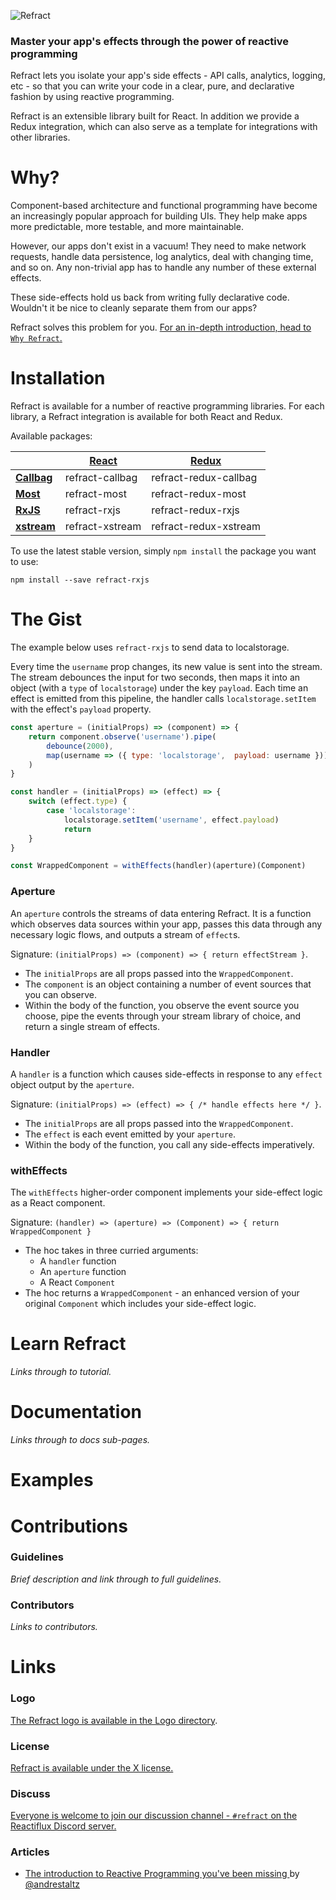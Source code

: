 ![Refract](logo/refract-logo-colour.png)

### Master your app's effects through the power of reactive programming

Refract lets you isolate your app's side effects - API calls, analytics, logging, etc - so that you can write your code in a clear, pure, and declarative fashion by using reactive programming.

Refract is an extensible library built for React. In addition we provide a Redux integration, which can also serve as a template for integrations with other libraries.

# Why?

Component-based architecture and functional programming have become an increasingly popular approach for building UIs. They help make apps more predictable, more testable, and more maintainable.

However, our apps don't exist in a vacuum! They need to make network requests, handle data persistence, log analytics, deal with changing time, and so on. Any non-trivial app has to handle any number of these external effects.

These side-effects hold us back from writing fully declarative code. Wouldn't it be nice to cleanly separate them from our apps?

Refract solves this problem for you. [For an in-depth introduction, head to `Why Refract`.](./docs/introduction/why-refract.md)

# Installation

Refract is available for a number of reactive programming libraries. For each library, a Refract integration is available for both React and Redux.

Available packages:

| | [React](https://github.com/facebook/react) | [Redux](https://github.com/reduxjs/redux) |
| --- | --- | --- |
| **[Callbag](https://github.com/callbag/callbag)** | refract-callbag | refract-redux-callbag |
| **[Most](https://github.com/cujojs/most)** | refract-most | refract-redux-most |
| **[RxJS](https://github.com/reactivex/rxjs)** | refract-rxjs | refract-redux-rxjs |
| **[xstream](https://github.com/staltz/xstream)** | refract-xstream | refract-redux-xstream |

To use the latest stable version, simply `npm install` the package you want to use:

```
npm install --save refract-rxjs
```

# The Gist

The example below uses `refract-rxjs` to send data to localstorage.

Every time the `username` prop changes, its new value is sent into the stream. The stream debounces the input for two seconds, then maps it into an object (with a `type` of `localstorage`) under the key `payload`. Each time an effect is emitted from this pipeline, the handler calls `localstorage.setItem` with the effect's `payload` property.

```js
const aperture = (initialProps) => (component) => {
    return component.observe('username').pipe(
        debounce(2000),
        map(username => ({ type: 'localstorage',  payload: username }))
    )
}

const handler = (initialProps) => (effect) => {
    switch (effect.type) {
        case 'localstorage':
            localstorage.setItem('username', effect.payload)
            return
    }
}

const WrappedComponent = withEffects(handler)(aperture)(Component)
```

### Aperture

An `aperture` controls the streams of data entering Refract. It is a function which observes data sources within your app, passes this data through any necessary logic flows, and outputs a stream of `effect`s.

Signature: `(initialProps) => (component) => { return effectStream }`.
* The `initialProps` are all props passed into the `WrappedComponent`.
* The `component` is an object containing a number of event sources that you can observe.
* Within the body of the function, you observe the event source you choose, pipe the events through your stream library of choice, and return a single stream of effects.

### Handler

A `handler` is a function which causes side-effects in response to any `effect` object output by the `aperture`.

Signature: `(initialProps) => (effect) => { /* handle effects here */ }`.
* The `initialProps` are all props passed into the `WrappedComponent`.
* The `effect` is each event emitted by your `aperture`.
* Within the body of the function, you call any side-effects imperatively.

### withEffects

The `withEffects` higher-order component implements your side-effect logic as a React component.

Signature: `(handler) => (aperture) => (Component) => { return WrappedComponent }`
* The hoc takes in three curried arguments:
    * A `handler` function
    * An `aperture` function
    * A React `Component`
* The hoc returns a `WrappedComponent` - an enhanced version of your original `Component` which includes your side-effect logic.

# Learn Refract

*Links through to tutorial.*

# Documentation

*Links through to docs sub-pages.*

# Examples

# Contributions

### Guidelines

*Brief description and link through to full guidelines.*

### Contributors

*Links to contributors.*

# Links

### Logo

[The Refract logo is available in the Logo directory](/logo/).

### License

[Refract is available under the X license.]()

### Discuss

[Everyone is welcome to join our discussion channel - `#refract` on the Reactiflux Discord server.]()

### Articles

- [The introduction to Reactive Programming you've been missing
](https://gist.github.com/staltz/868e7e9bc2a7b8c1f754) by [@andrestaltz](https://twitter.com/andrestaltz)
